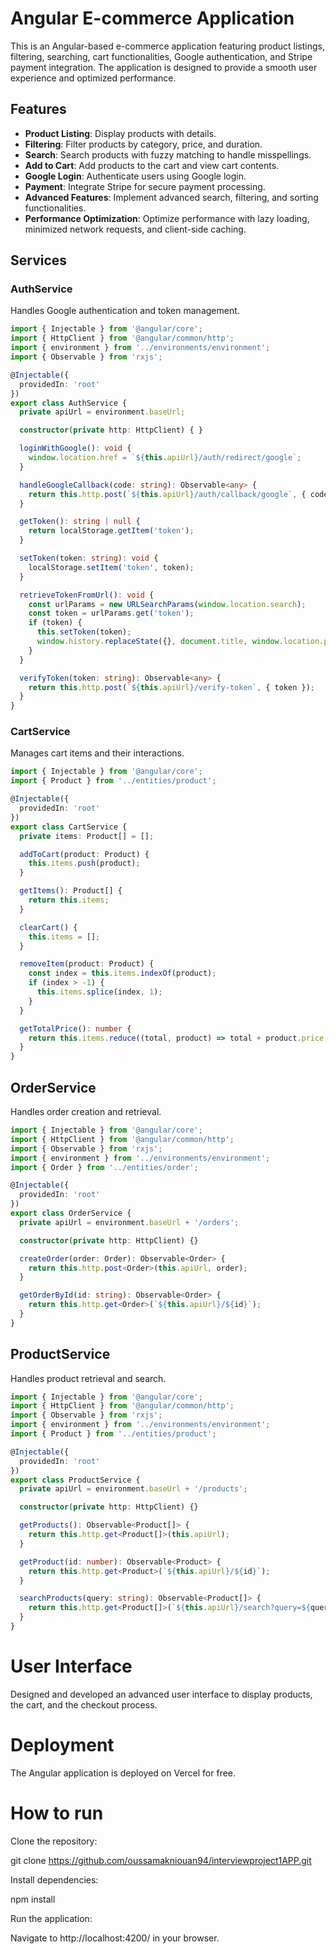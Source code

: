 # Angular E-commerce Application

This is an Angular-based e-commerce application featuring product listings, filtering, searching, cart functionalities, Google authentication, and Stripe payment integration. The application is designed to provide a smooth user experience and optimized performance.

## Features

- **Product Listing**: Display products with details.
- **Filtering**: Filter products by category, price, and duration.
- **Search**: Search products with fuzzy matching to handle misspellings.
- **Add to Cart**: Add products to the cart and view cart contents.
- **Google Login**: Authenticate users using Google login.
- **Payment**: Integrate Stripe for secure payment processing.
- **Advanced Features**: Implement advanced search, filtering, and sorting functionalities.
- **Performance Optimization**: Optimize performance with lazy loading, minimized network requests, and client-side caching.

## Services

### AuthService

Handles Google authentication and token management.

```typescript
import { Injectable } from '@angular/core';
import { HttpClient } from '@angular/common/http';
import { environment } from '../environments/environment';
import { Observable } from 'rxjs';

@Injectable({
  providedIn: 'root'
})
export class AuthService {
  private apiUrl = environment.baseUrl;

  constructor(private http: HttpClient) { }

  loginWithGoogle(): void {
    window.location.href = `${this.apiUrl}/auth/redirect/google`;
  }

  handleGoogleCallback(code: string): Observable<any> {
    return this.http.post(`${this.apiUrl}/auth/callback/google`, { code });
  }

  getToken(): string | null {
    return localStorage.getItem('token');
  }

  setToken(token: string): void {
    localStorage.setItem('token', token);
  }

  retrieveTokenFromUrl(): void {
    const urlParams = new URLSearchParams(window.location.search);
    const token = urlParams.get('token');
    if (token) {
      this.setToken(token);
      window.history.replaceState({}, document.title, window.location.pathname);
    }
  }

  verifyToken(token: string): Observable<any> {
    return this.http.post(`${this.apiUrl}/verify-token`, { token });
  }
}
```
### CartService
Manages cart items and their interactions.
```typescript
import { Injectable } from '@angular/core';
import { Product } from '../entities/product';

@Injectable({
  providedIn: 'root'
})
export class CartService {
  private items: Product[] = [];

  addToCart(product: Product) {
    this.items.push(product);
  }

  getItems(): Product[] {
    return this.items;
  }

  clearCart() {
    this.items = [];
  }

  removeItem(product: Product) {
    const index = this.items.indexOf(product);
    if (index > -1) {
      this.items.splice(index, 1);
    }
  }

  getTotalPrice(): number {
    return this.items.reduce((total, product) => total + product.price, 0);
  }
}
```

## OrderService
Handles order creation and retrieval.

```typescript
import { Injectable } from '@angular/core';
import { HttpClient } from '@angular/common/http';
import { Observable } from 'rxjs';
import { environment } from '../environments/environment';
import { Order } from '../entities/order';

@Injectable({
  providedIn: 'root'
})
export class OrderService {
  private apiUrl = environment.baseUrl + '/orders';

  constructor(private http: HttpClient) {}

  createOrder(order: Order): Observable<Order> {
    return this.http.post<Order>(this.apiUrl, order);
  }

  getOrderById(id: string): Observable<Order> {
    return this.http.get<Order>(`${this.apiUrl}/${id}`);
  }
}
```
## ProductService
Handles product retrieval and search.

```typescript
import { Injectable } from '@angular/core';
import { HttpClient } from '@angular/common/http';
import { Observable } from 'rxjs';
import { environment } from '../environments/environment';
import { Product } from '../entities/product';

@Injectable({
  providedIn: 'root'
})
export class ProductService {
  private apiUrl = environment.baseUrl + '/products';

  constructor(private http: HttpClient) {}

  getProducts(): Observable<Product[]> {
    return this.http.get<Product[]>(this.apiUrl);
  }

  getProduct(id: number): Observable<Product> {
    return this.http.get<Product>(`${this.apiUrl}/${id}`);
  }

  searchProducts(query: string): Observable<Product[]> {
    return this.http.get<Product[]>(`${this.apiUrl}/search?query=${query}`);
  }
}
```
# User Interface
Designed and developed an advanced user interface to display products, the cart, and the checkout process.

# Deployment
The Angular application is deployed on Vercel for free.

# How to run
Clone the repository:

git clone https://github.com/oussamakniouan94/interviewproject1APP.git

Install dependencies:

npm install

Run the application:

Navigate to http://localhost:4200/ in your browser.
